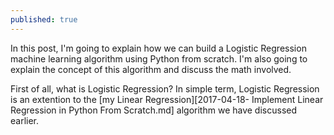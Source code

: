 ```yaml
---
published: true
---
```

In this post, I'm going to explain how we can build a Logistic Regression machine learning algorithm using Python from scratch. I'm also going to explain the concept of this algorithm and discuss the math involved.

First of all, what is Logistic Regression? In simple term, Logistic Regression is an extention to the [my Linear Regression][2017-04-18- Implement Linear Regression in Python From Scratch.md] algorithm we have discussed earlier.
